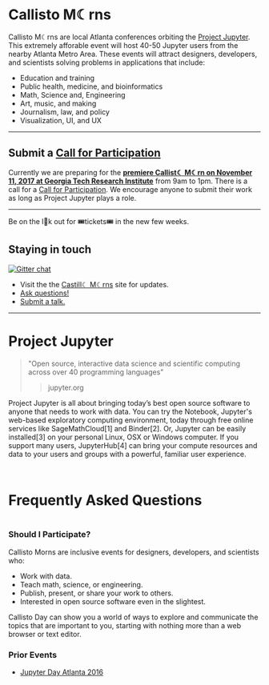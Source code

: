 
# Callisto M☾rns

Callisto M☾rns are local Atlanta conferences orbiting the [Project Jupyter](http://jupyter.org/).  This extremely afforable event will host 40-50 Jupyter users from the nearby Atlanta Metro Area.  These events will attract designers, developers, and scientists solving problems in applications that include:

- Education and training
- Public health, medicine, and bioinformatics
- Math, Science and, Engineering
- Art, music, and making
- Journalism, law, and policy
- Visualization, UI, and UX

---

## Submit a [Call for Participation](https://docs.google.com/forms/d/e/1FAIpQLSfY1c4y2vLE-q3VMBjOpvTi4pK5D6Q9KudNk25AsxQUjsT3eA/viewform)

Currently we are preparing for the [**premiere Callist☾ M☾rn on November 11, 2017 at Georgia Tech Research Institute**](https://callisto-morns.github.io/one/) from 9am to 1pm.  There is a call for a [Call for Participation](https://docs.google.com/forms/d/e/1FAIpQLSfY1c4y2vLE-q3VMBjOpvTi4pK5D6Q9KudNk25AsxQUjsT3eA/viewform).  We encourage anyone to submit their work as long as Project Jupyter plays a role.

---

Be on the l👀k out for 🎟tickets🎟 in the new few weeks.

## Staying in touch

[![Gitter chat](https://badges.gitter.im/callisto-one/Lobby.png)](https://gitter.im/callisto-one/Lobby)

* Visit the the [Castill☾ M☾rns](https://callisto-morns.github.io/) site for updates.
* [Ask questions!](https://github.com/callisto-morns/one/issues)
* [Submit a talk.](https://docs.google.com/forms/d/e/1FAIpQLSfY1c4y2vLE-q3VMBjOpvTi4pK5D6Q9KudNk25AsxQUjsT3eA/viewform)

---

# Project Jupyter

> "Open source, interactive data science and scientific computing across over 40 programming languages"
> > jupyter.org

Project Jupyter is all about bringing today’s best open source software to anyone that needs to work with data. You can try the Notebook, Jupyter's web-based exploratory computing environment, today through free online services like SageMathCloud[1] and Binder[2].  Or, Jupyter can be easily installed[3] on your personal Linux, OSX or Windows computer. If you support many users, JupyterHub[4] can bring your compute resources and data to your users and groups with a powerful, familiar user experience.


```python
    !jupyter nbconvert --to markdown index.ipynb faq.ipynb
    !cp index.md readme.md
    %reload_ext literacy
```


    !jupyter nbconvert --to markdown index.ipynb faq.ipynb
    !cp index.md readme.md
    %reload_ext literacy


# Frequently Asked Questions


```python
faq.md
```



### Should I Participate?

Callisto Morns are inclusive events for designers, developers, and scientists who:

* Work with data.
* Teach math, science, or engineering.
* Publish, present, or share your work to others.  
* Interested in open source software even in the slightest.
    
Callisto Day can show you a world of ways to explore and communicate the topics that are important to you, starting with nothing more than a web browser or text editor. 



### Prior Events

* [Jupyter Day Atlanta 2016](http://jupyterday-atlanta-2016.github.io)
<style>.highlighter-rouge, code {display: none;}</style>